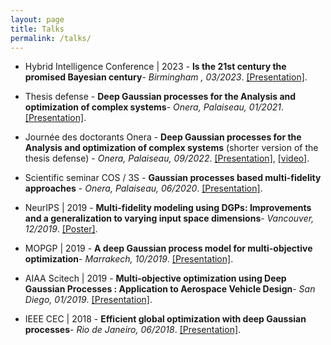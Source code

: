 ```yaml
---
layout: page
title: Talks
permalink: /talks/
---
```


- Hybrid Intelligence Conference | 2023 - **Is the 21st century the promised Bayesian century**- *Birmingham , 03/2023*. [[Presentation]](https://hebbalali.github.io/Hebbalali/assets/HI_conference_2023_Bayesian.pdf).

- Thesis defense - **Deep Gaussian processes for the Analysis and optimization of complex systems**- *Onera, Palaiseau, 01/2021*. [[Presentation]](https://hebbalali.github.io/Hebbalali/assets/Thesis_Defense.pdf).

- Journée des doctorants Onera  - **Deep Gaussian processes for the Analysis and optimization of complex systems** (shorter version of the thesis defense) - *Onera, Palaiseau, 09/2022*. [[Presentation]](https://hebbalali.github.io/Hebbalali/assets/Hebbal_Final_Presentation_JDD.pdf), [[video]](https://www.youtube.com/watch?v=Gv_rW1f7eg0&t).

- Scientific seminar COS / 3S - **Gaussian processes based multi-fidelity approaches** - *Onera, Palaiseau, 06/2020*. [[Presentation]](https://hebbalali.github.io/Hebbalali/assets/Final_seminar_pres.pdf).

- NeurIPS | 2019 - **Multi-fidelity modeling using DGPs: Improvements and a generalization to varying input space dimensions**- *Vancouver, 12/2019*. [[Poster]](https://hebbalali.github.io/Hebbalali/assets/Poster_Neurips.pdf).

- MOPGP | 2019 - **A deep Gaussian process model for multi-objective optimization**- *Marrakech, 10/2019*. [[Presentation]](https://hebbalali.github.io/Hebbalali/assets/Presentation_MOPGP.pdf).

- AIAA Scitech | 2019 - **Multi-objective optimization using Deep Gaussian Processes : Application to Aerospace Vehicle Design**- *San Diego, 01/2019*. [[Presentation]](https://hebbalali.github.io/Hebbalali/assets/Presentation_Scitech.pdf).

- IEEE CEC  | 2018 - **Efficient global optimization with deep Gaussian processes**- *Rio de Janeiro, 06/2018*. [[Presentation]](https://hebbalali.github.io/Hebbalali/assets/EDF.pdf).